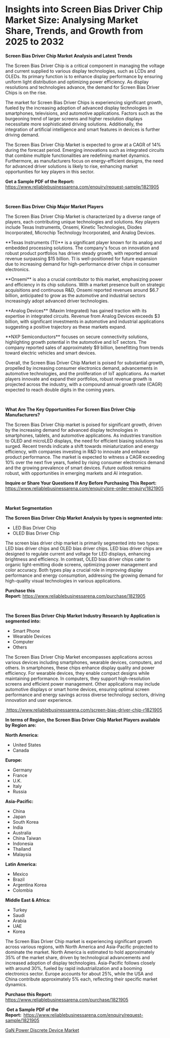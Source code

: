 <p><h1>Insights into Screen Bias Driver Chip Market Size: Analysing Market Share, Trends, and Growth from 2025 to 2032</h1></p><p><strong>Screen Bias Driver Chip Market Analysis and Latest Trends</strong></p>
<p><p>The Screen Bias Driver Chip is a critical component in managing the voltage and current supplied to various display technologies, such as LCDs and OLEDs. Its primary function is to enhance display performance by ensuring uniform light distribution and optimizing power efficiency. As display resolutions and technologies advance, the demand for Screen Bias Driver Chips is on the rise.</p><p>The market for Screen Bias Driver Chips is experiencing significant growth, fueled by the increasing adoption of advanced display technologies in smartphones, televisions, and automotive applications. Factors such as the burgeoning trend of larger screens and higher resolution displays necessitate more sophisticated driving solutions. Additionally, the integration of artificial intelligence and smart features in devices is further driving demand.</p><p>The Screen Bias Driver Chip Market is expected to grow at a CAGR of 14% during the forecast period. Emerging innovations such as integrated circuits that combine multiple functionalities are redefining market dynamics. Furthermore, as manufacturers focus on energy-efficient designs, the need for advanced driver solutions is likely to rise, enhancing market opportunities for key players in this sector.</p></p>
<p><strong>Get a Sample PDF of the Report:&nbsp;</strong> <a href="https://www.reliablebusinessarena.com/enquiry/request-sample/1821905?utm_campaign=2301&utm_medium=2&utm_source=Github&utm_content=ia&utm_term=13022025&utm_id=screen-bias-driver-chip">https://www.reliablebusinessarena.com/enquiry/request-sample/1821905</a></p>
<p>&nbsp;</p>
<p><strong>Screen Bias Driver Chip Major Market Players</strong></p>
<p><p>The Screen Bias Driver Chip Market is characterized by a diverse range of players, each contributing unique technologies and solutions. Key players include Texas Instruments, Onsemi, Kinetic Technologies, Diodes Incorporated, Microchip Technology Incorporated, and Analog Devices. </p><p>**Texas Instruments (TI)** is a significant player known for its analog and embedded processing solutions. The company's focus on innovation and robust product portfolios has driven steady growth, with reported annual revenue surpassing $15 billion. TI is well-positioned for future expansion due to increasing demand for high-performance driver chips in consumer electronics.</p><p>**Onsemi** is also a crucial contributor to this market, emphasizing power and efficiency in its chip solutions. With a market presence built on strategic acquisitions and continuous R&D, Onsemi reported revenues around $6.7 billion, anticipated to grow as the automotive and industrial sectors increasingly adopt advanced driver technologies.</p><p>**Analog Devices** (Maxim Integrated) has gained traction with its expertise in integrated circuits. Revenue from Analog Devices exceeds $3 billion, with significant investments in automotive and industrial applications suggesting a positive trajectory as these markets expand.</p><p>**NXP Semiconductors** focuses on secure connectivity solutions, highlighting growth potential in the automotive and IoT sectors. The company reported sales of approximately $9 billion, benefitting from trends toward electric vehicles and smart devices.</p><p>Overall, the Screen Bias Driver Chip Market is poised for substantial growth, propelled by increasing consumer electronics demand, advancements in automotive technologies, and the proliferation of IoT applications. As market players innovate and expand their portfolios, robust revenue growth is projected across the industry, with a compound annual growth rate (CAGR) expected to reach double digits in the coming years.</p></p>
<p>&nbsp;</p>
<p><strong>What Are The Key Opportunities For Screen Bias Driver Chip Manufacturers?</strong></p>
<p><p>The Screen Bias Driver Chip market is poised for significant growth, driven by the increasing demand for advanced display technologies in smartphones, tablets, and automotive applications. As industries transition to OLED and microLED displays, the need for efficient biasing solutions has surged. Recent trends indicate a shift towards miniaturization and energy efficiency, with companies investing in R&D to innovate and enhance product performance. The market is expected to witness a CAGR exceeding 10% over the next five years, fueled by rising consumer electronics demand and the growing prevalence of smart devices. Future outlook remains robust, with opportunities in emerging markets and AI integration.</p></p>
<p><strong>Inquire or Share Your Questions If Any Before Purchasing This Report:</strong> <a href="https://www.reliablebusinessarena.com/enquiry/pre-order-enquiry/1821905?utm_campaign=2301&utm_medium=2&utm_source=Github&utm_content=ia&utm_term=13022025&utm_id=screen-bias-driver-chip">https://www.reliablebusinessarena.com/enquiry/pre-order-enquiry/1821905</a></p>
<p>&nbsp;</p>
<p><strong>Market Segmentation</strong></p>
<p><strong>The Screen Bias Driver Chip Market Analysis by types is segmented into:</strong></p>
<p><ul><li>LED Bias Driver Chip</li><li>OLED Bias Driver Chip</li></ul></p>
<p><p>The screen bias driver chip market is primarily segmented into two types: LED bias driver chips and OLED bias driver chips. LED bias driver chips are designed to regulate current and voltage for LED displays, enhancing brightness and efficiency. In contrast, OLED bias driver chips cater to organic light-emitting diode screens, optimizing power management and color accuracy. Both types play a crucial role in improving display performance and energy consumption, addressing the growing demand for high-quality visual technologies in various applications.</p></p>
<p><strong>Purchase this Report:&nbsp;</strong><a href="https://www.reliablebusinessarena.com/purchase/1821905?utm_campaign=2301&utm_medium=2&utm_source=Github&utm_content=ia&utm_term=13022025&utm_id=screen-bias-driver-chip">https://www.reliablebusinessarena.com/purchase/1821905</a></p>
<p>&nbsp;</p>
<p><strong>The Screen Bias Driver Chip Market Industry Research by Application is segmented into:</strong></p>
<p><ul><li>Smart Phone</li><li>Wearable Devices</li><li>Computer</li><li>Others</li></ul></p>
<p><p>The Screen Bias Driver Chip Market encompasses applications across various devices including smartphones, wearable devices, computers, and others. In smartphones, these chips enhance display quality and power efficiency. For wearable devices, they enable compact designs while maintaining performance. In computers, they support high-resolution screens and efficient power management. Other applications may include automotive displays or smart home devices, ensuring optimal screen performance and energy savings across diverse technology sectors, driving innovation and user experience.</p></p>
<p><a href="https://www.reliablebusinessarena.com/screen-bias-driver-chip-r1821905?utm_campaign=2301&utm_medium=2&utm_source=Github&utm_content=ia&utm_term=13022025&utm_id=screen-bias-driver-chip">&nbsp;https://www.reliablebusinessarena.com/screen-bias-driver-chip-r1821905</a></p>
<p><strong>In terms of Region, the Screen Bias Driver Chip Market Players available by Region are:</strong></p>
<p>
    <p> <strong> North America: </strong>
        <ul>
            <li>United States</li>
            <li>Canada</li>
        </ul>
        </p> 
    <p> <strong> Europe: </strong>
        <ul>
            <li>Germany</li>
            <li>France</li>
            <li>U.K.</li>
            <li>Italy</li>
            <li>Russia</li>
        </ul>
        </p> 
    <p> <strong> Asia-Pacific: </strong>
        <ul>
            <li>China</li>
            <li>Japan</li>
            <li>South Korea</li>
            <li>India</li>
            <li>Australia</li>
            <li>China Taiwan</li>
            <li>Indonesia</li>
            <li>Thailand</li>
            <li>Malaysia</li>
        </ul>
        </p> 
    <p> <strong> Latin America: </strong>
        <ul>
            <li>Mexico</li>
            <li>Brazil</li>
            <li>Argentina Korea</li>
            <li>Colombia</li>
        </ul>
        </p> 
    <p> <strong> Middle East & Africa: </strong>
        <ul>
            <li>Turkey</li>
            <li>Saudi</li>
            <li>Arabia</li>
            <li>UAE</li>
            <li>Korea</li>
        </ul>
    </p>
    </p>
<p><p>The Screen Bias Driver Chip market is experiencing significant growth across various regions, with North America and Asia-Pacific projected to dominate the market. North America is estimated to hold approximately 35% of the market share, driven by technological advancements and increased adoption of display technologies. Asia-Pacific follows closely with around 30%, fueled by rapid industrialization and a booming electronics sector. Europe accounts for about 25%, while the USA and China contribute approximately 5% each, reflecting their specific market dynamics.</p></p>
<p><strong>Purchase this Report: </strong><a href="https://www.reliablebusinessarena.com/purchase/1821905?utm_campaign=2301&utm_medium=2&utm_source=Github&utm_content=ia&utm_term=13022025&utm_id=screen-bias-driver-chip">https://www.reliablebusinessarena.com/purchase/1821905</a></p>
<p>&nbsp;<strong>Get a Sample PDF of the Report:&nbsp;&nbsp;</strong><a href="https://www.reliablebusinessarena.com/enquiry/request-sample/1821905?utm_campaign=2301&utm_medium=2&utm_source=Github&utm_content=ia&utm_term=13022025&utm_id=screen-bias-driver-chip">https://www.reliablebusinessarena.com/enquiry/request-sample/1821905</a></p>
<p><strong></strong></p>
<p><p><a href="https://github.com/sholympia197070/Market-Research-Report-List-1/blob/main/gan-power-discrete-device-market.md?utm_campaign=2301&utm_medium=2&utm_source=Github&utm_content=ia&utm_term=13022025&utm_id=screen-bias-driver-chip">GaN Power Discrete Device Market</a></p></p>